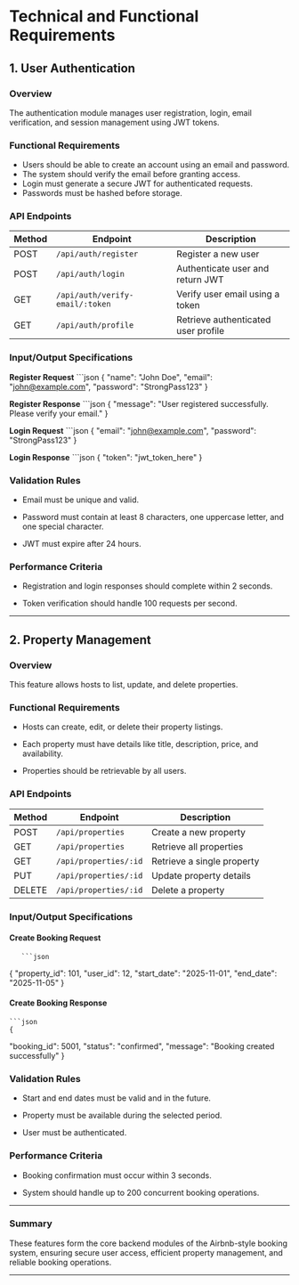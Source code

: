 # Technical and Functional Requirements

## 1. User Authentication

### **Overview**
The authentication module manages user registration, login, email verification, and session management using JWT tokens.

### **Functional Requirements**
- Users should be able to create an account using an email and password.
- The system should verify the email before granting access.
- Login must generate a secure JWT for authenticated requests.
- Passwords must be hashed before storage.

### **API Endpoints**

| Method | Endpoint | Description |
|---------|-----------|-------------|
| POST | `/api/auth/register` | Register a new user |
| POST | `/api/auth/login` | Authenticate user and return JWT |
| GET | `/api/auth/verify-email/:token` | Verify user email using a token |
| GET | `/api/auth/profile` | Retrieve authenticated user profile |

### **Input/Output Specifications**

**Register Request**
    ```json
        {
  "name": "John Doe",
  "email": "john@example.com",
  "password": "StrongPass123"
    }

**Register Response**
    ```json
    {
  "message": "User registered successfully. Please verify your email."
}


**Login Request**
    ```json
    {
  "email": "john@example.com",
  "password": "StrongPass123"
}

**Login Response**
    ```json
    {
  "token": "jwt_token_here"
}



### **Validation Rules**

- Email must be unique and valid.

- Password must contain at least 8 characters, one uppercase letter, and one special character.

- JWT must expire after 24 hours.

### **Performance Criteria**

- Registration and login responses should complete within 2 seconds.

- Token verification should handle 100 requests per second.

---

## 2. Property Management
### **Overview**

This feature allows hosts to list, update, and delete properties.

### Functional Requirements

- Hosts can create, edit, or delete their property listings.

- Each property must have details like title, description, price, and availability.

- Properties should be retrievable by all users.

### API Endpoints

| Method | Endpoint              | Description                |
| ------ | --------------------- | -------------------------- |
| POST   | `/api/properties`     | Create a new property      |
| GET    | `/api/properties`     | Retrieve all properties    |
| GET    | `/api/properties/:id` | Retrieve a single property |
| PUT    | `/api/properties/:id` | Update property details    |
| DELETE | `/api/properties/:id` | Delete a property          |


### Input/Output Specifications


#### Create Booking Request
       ```json
   {
  "property_id": 101,
  "user_id": 12,
  "start_date": "2025-11-01",
  "end_date": "2025-11-05"
    }

#### Create Booking Response
    ```json
    {
  "booking_id": 5001,
  "status": "confirmed",
  "message": "Booking created successfully"
    }


### Validation Rules

- Start and end dates must be valid and in the future.

- Property must be available during the selected period.

- User must be authenticated.

### Performance Criteria

- Booking confirmation must occur within 3 seconds.

- System should handle up to 200 concurrent booking operations.

---

### Summary

These features form the core backend modules of the Airbnb-style booking system, ensuring secure user access, efficient property management, and reliable booking operations.

---
